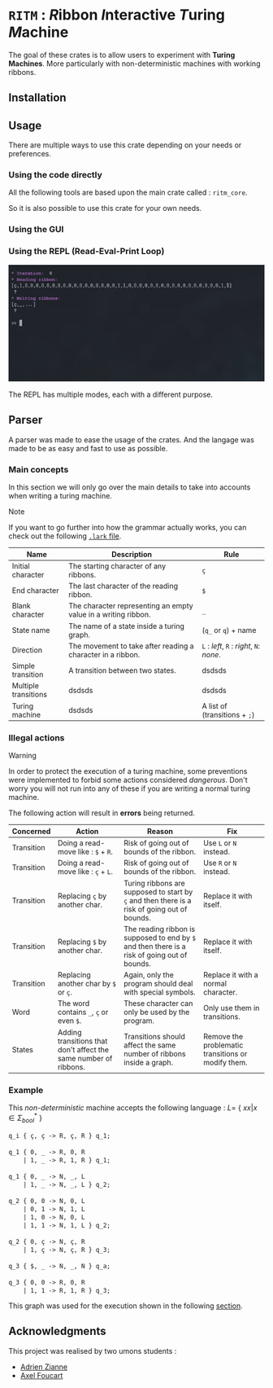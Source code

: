 # $\texttt{RITM}$ : *R*ibbon *I*nteractive *T*uring *M*achine


The goal of these crates is to allow users to experiment with **Turing Machines**. More particularly with non-deterministic machines with working ribbons. 



## Installation

## Usage

There are multiple ways to use this crate depending on your needs or preferences.

### Using the code directly

All the following tools are based upon the main crate called : `ritm_core`.

So it is also possible to use this crate for your own needs.

### Using the GUI

### Using the REPL (Read-Eval-Print Loop)


![REPL_example](resources/repl_example.gif)

The REPL has multiple modes, each with a different purpose.



## Parser

A parser was made to ease the usage of the crates. And the langage was made to be as easy and fast to use as possible.

### Main concepts 

In this section we will only go over the main details to take into accounts when writing a turing machine. 

> [!NOTE]
> If you want to go further into how the grammar actually works, you can check out the following [`.lark` file](ritm_core/src/turing_machine.pest).



| Name                 | Description                                                    | Rule                                      |
| -------------------- | -------------------------------------------------------------- | ----------------------------------------- |
| Initial character    | The starting character of any ribbons.                         | `ç`                                       |
| End character        | The last character of the reading ribbon.                      | `$`                                       |
| Blank character      | The character representing an empty value in a writing ribbon. | `_`                                       |
| State name           | The name of a state inside a turing graph.                     | (`q_` or `q`) + name                      |
| Direction            | The movement to take after reading a character in a ribbon.    | `L` : *left*, `R` : *right*, `N`: *none*. |
| Simple transition    | A transition between two states.                               | dsdsds                                    |
| Multiple transitions | dsdsds                                                         | dsdsds                                    |
| Turing machine       | dsdsds                                                         | A list of (transitions + `;`)             |



### Illegal actions

> [!WARNING]
> In order to protect the execution of a turing machine, some preventions were implemented to forbid some actions considered *dangerous*. Don't worry you will not run into any of these if you are writing a normal turing machine.

The following action will result in **errors** being returned.

| Concerned  | Action                                                           | Reason                                                                                        | Fix                                                |
| ---------- | ---------------------------------------------------------------- | --------------------------------------------------------------------------------------------- | -------------------------------------------------- |
| Transition | Doing a read-move like : `$` + `R`.                              | Risk of going out of bounds of the ribbon.                                                    | Use `L` or `N` instead.                            |
| Transition | Doing a read-move like : `ç` + `L`.                              | Risk of going out of bounds of the ribbon.                                                    | Use `R` or `N` instead.                            |
| Transition | Replacing `ç` by another char.                                   | Turing ribbons are supposed to start by `ç` and then there is a risk of going out of bounds.  | Replace it with itself.                            |
| Transition | Replacing `$` by another char.                                   | The reading ribbon is supposed to end by `$` and then there is a risk of going out of bounds. | Replace it with itself.                            |
| Transition | Replacing another char by `$` or `ç`.                            | Again, only the program should deal with special symbols.                                     | Replace it with a normal character.                |
| Word       | The word contains `_`, `ç` or even `$`.                          | These character can only be used by the program.                                              | Only use them in transitions.                      |
| States     | Adding transitions that don't affect the same number of ribbons. | Transitions should affect the same number of ribbons inside a graph.                          | Remove the problematic transitions or modify them. |





### Example

This *non-deterministic* machine accepts the following language :
$L =$ { $xx | x \in \Sigma^*_{bool}$ }
```
q_i { ç, ç -> R, ç, R } q_1;

q_1 { 0, _ -> R, 0, R 
    | 1, _ -> R, 1, R } q_1;

q_1 { 0, _ -> N, _, L 
    | 1, _ -> N, _, L } q_2;

q_2 { 0, 0 -> N, 0, L 
    | 0, 1 -> N, 1, L 
    | 1, 0 -> N, 0, L 
    | 1, 1 -> N, 1, L } q_2;

q_2 { 0, ç -> N, ç, R 
    | 1, ç -> N, ç, R } q_3;

q_3 { $, _ -> N, _, N } q_a;

q_3 { 0, 0 -> R, 0, R 
    | 1, 1 -> R, 1, R } q_3;
```

This graph was used for the execution shown in the following [section](#using-the-repl-read-eval-print-loop).


## Acknowledgments

This project was realised by two umons students :
* [Adrien Zianne](https://github.com/AdrienZianne)
* [Axel Foucart](https://github.com/PizzaManStarted)
